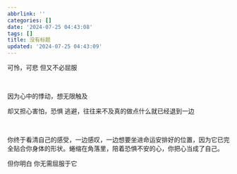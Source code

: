 ```yaml
---
abbrlink: ''
categories: []
date: '2024-07-25 04:43:08'
tags: []
title: 没有标题
updated: '2024-07-25 04:43:09'
---
```

可怜，可悲 但又不必屈服

<br>

因为心中的悸动，想无限触及

却又担心害怕，恐惧 逃避，往往来不及真的做点什么就已经退到一边

<br>

你终于看清自己的感受，一边感叹，一边想要坐进命运安排好的位置，因为它已完全贴合你身体的形状。蜷缩在角落里，陪着恐惧不安的心，你把心当成了自己。

但你明白 你无需屈服于它
